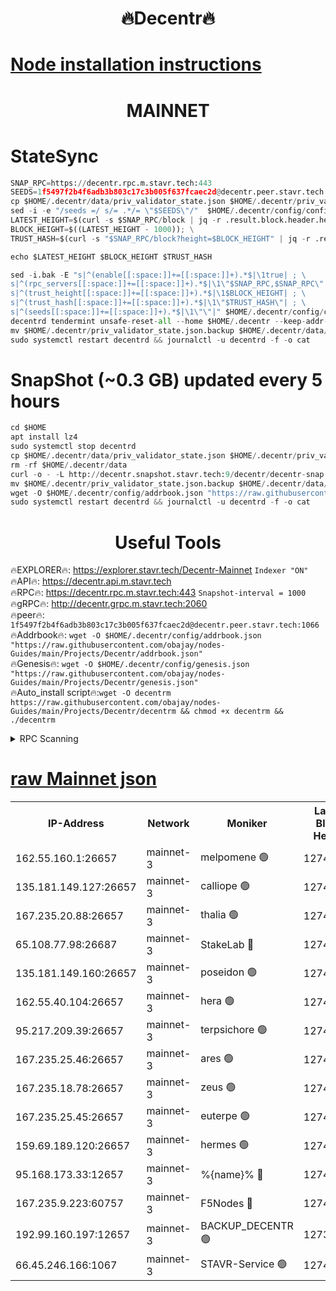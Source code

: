 <h1 align="center"> 🔥Decentr🔥</h1>

[Node installation instructions](https://github.com/obajay/nodes-Guides/tree/main/Projects/Decentr)
=
<h1 align="center"> MAINNET</h1>

# StateSync
```python
SNAP_RPC=https://decentr.rpc.m.stavr.tech:443
SEEDS=1f5497f2b4f6adb3b803c17c3b005f637fcaec2d@decentr.peer.stavr.tech:1066
cp $HOME/.decentr/data/priv_validator_state.json $HOME/.decentr/priv_validator_state.json.backup
sed -i -e "/seeds =/ s/= .*/= \"$SEEDS\"/"  $HOME/.decentr/config/config.toml
LATEST_HEIGHT=$(curl -s $SNAP_RPC/block | jq -r .result.block.header.height); \
BLOCK_HEIGHT=$((LATEST_HEIGHT - 1000)); \
TRUST_HASH=$(curl -s "$SNAP_RPC/block?height=$BLOCK_HEIGHT" | jq -r .result.block_id.hash)

echo $LATEST_HEIGHT $BLOCK_HEIGHT $TRUST_HASH

sed -i.bak -E "s|^(enable[[:space:]]+=[[:space:]]+).*$|\1true| ; \
s|^(rpc_servers[[:space:]]+=[[:space:]]+).*$|\1\"$SNAP_RPC,$SNAP_RPC\"| ; \
s|^(trust_height[[:space:]]+=[[:space:]]+).*$|\1$BLOCK_HEIGHT| ; \
s|^(trust_hash[[:space:]]+=[[:space:]]+).*$|\1\"$TRUST_HASH\"| ; \
s|^(seeds[[:space:]]+=[[:space:]]+).*$|\1\"\"|" $HOME/.decentr/config/config.toml
decentrd tendermint unsafe-reset-all --home $HOME/.decentr --keep-addr-book
mv $HOME/.decentr/priv_validator_state.json.backup $HOME/.decentr/data/priv_validator_state.json
sudo systemctl restart decentrd && journalctl -u decentrd -f -o cat
```
# SnapShot (~0.3 GB) updated every 5 hours
```python
cd $HOME
apt install lz4
sudo systemctl stop decentrd
cp $HOME/.decentr/data/priv_validator_state.json $HOME/.decentr/priv_validator_state.json.backup
rm -rf $HOME/.decentr/data
curl -o - -L http://decentr.snapshot.stavr.tech:9/decentr/decentr-snap.tar.lz4 | lz4 -c -d - | tar -x -C $HOME/.decentr --strip-components 2
mv $HOME/.decentr/priv_validator_state.json.backup $HOME/.decentr/data/priv_validator_state.json
wget -O $HOME/.decentr/config/addrbook.json "https://raw.githubusercontent.com/obajay/nodes-Guides/main/Projects/Decentr/addrbook.json"
sudo systemctl restart decentrd && journalctl -u decentrd -f -o cat
```

 <h1 align="center"> Useful Tools</h1>

🔥EXPLORER🔥:     https://explorer.stavr.tech/Decentr-Mainnet        `Indexer "ON"` \
🔥API🔥:          https://decentr.api.m.stavr.tech \
🔥RPC🔥:          https://decentr.rpc.m.stavr.tech:443              `Snapshot-interval = 1000` \
🔥gRPC🔥:         http://decentr.grpc.m.stavr.tech:2060 \
🔥peer🔥:         `1f5497f2b4f6adb3b803c17c3b005f637fcaec2d@decentr.peer.stavr.tech:1066` \
🔥Addrbook🔥:  `wget -O $HOME/.decentr/config/addrbook.json "https://raw.githubusercontent.com/obajay/nodes-Guides/main/Projects/Decentr/addrbook.json"` \
🔥Genesis🔥:  `wget -O $HOME/.decentr/config/genesis.json "https://raw.githubusercontent.com/obajay/nodes-Guides/main/Projects/Decentr/genesis.json"` \
🔥Auto_install script🔥:`wget -O decentrm https://raw.githubusercontent.com/obajay/nodes-Guides/main/Projects/Decentr/decentrm && chmod +x decentrm && ./decentrm`

<details>
<summary>RPC Scanning</summary>

<h2 align="center"> We scan nodes in real time every 4 hours. And we provide the final result of RPC endpoints.
We cannot influence the operation of these nodes in any way. </h2>


```python
If Voting Power is higher than 0 --> then the Node is a validator of the network and may be subject to attack and be a potential threat to the chain.
```
```python
We marked such validators with a red symbol
```

</details>

[raw Mainnet json](https://rpc-check.decentrm.stavr.tech/decentrm/rpc-decentrm-result.json)
=



<table><tr><th>IP-Address</th><th>Network</th><th>Moniker</th><th>Latest Block Height</th><th>Earliest Block Height</th><th>Catching Up</th><th>Tx Index</th><th>Voting Power</th><th>Scan Time</th></tr><tr><td>162.55.160.1:26657</td><td>mainnet-3</td><td>melpomene 🟢</td><td>12743815</td><td>1688950</td><td>False</td><td>on</td><td>0</td><td>2024-02-04T23:26:46.853683993UTC</td></tr><tr><td>135.181.149.127:26657</td><td>mainnet-3</td><td>calliope 🟢</td><td>12743816</td><td>1688950</td><td>False</td><td>on</td><td>0</td><td>2024-02-04T23:26:50.071771479UTC</td></tr><tr><td>167.235.20.88:26657</td><td>mainnet-3</td><td>thalia 🟢</td><td>12743817</td><td>1688950</td><td>False</td><td>on</td><td>0</td><td>2024-02-04T23:26:55.965737648UTC</td></tr><tr><td>65.108.77.98:26687</td><td>mainnet-3</td><td>StakeLab 🔴</td><td>12743817</td><td>1688950</td><td>False</td><td>on</td><td>5658381</td><td>2024-02-04T23:26:56.398082425UTC</td></tr><tr><td>135.181.149.160:26657</td><td>mainnet-3</td><td>poseidon 🟢</td><td>12743818</td><td>1688950</td><td>False</td><td>on</td><td>0</td><td>2024-02-04T23:27:01.265828433UTC</td></tr><tr><td>162.55.40.104:26657</td><td>mainnet-3</td><td>hera 🟢</td><td>12743818</td><td>1688950</td><td>False</td><td>on</td><td>0</td><td>2024-02-04T23:27:03.705532578UTC</td></tr><tr><td>95.217.209.39:26657</td><td>mainnet-3</td><td>terpsichore 🟢</td><td>12743819</td><td>1688950</td><td>False</td><td>on</td><td>0</td><td>2024-02-04T23:27:10.250331546UTC</td></tr><tr><td>167.235.25.46:26657</td><td>mainnet-3</td><td>ares 🟢</td><td>12743820</td><td>1688950</td><td>False</td><td>on</td><td>0</td><td>2024-02-04T23:27:12.541084928UTC</td></tr><tr><td>167.235.18.78:26657</td><td>mainnet-3</td><td>zeus 🟢</td><td>12743820</td><td>1688950</td><td>False</td><td>on</td><td>0</td><td>2024-02-04T23:27:14.923146518UTC</td></tr><tr><td>167.235.25.45:26657</td><td>mainnet-3</td><td>euterpe 🟢</td><td>12743820</td><td>1688950</td><td>False</td><td>on</td><td>0</td><td>2024-02-04T23:27:15.187258572UTC</td></tr><tr><td>159.69.189.120:26657</td><td>mainnet-3</td><td>hermes 🟢</td><td>12743821</td><td>1688950</td><td>False</td><td>on</td><td>0</td><td>2024-02-04T23:27:17.566508803UTC</td></tr><tr><td>95.168.173.33:12657</td><td>mainnet-3</td><td>%{name}% 🔴</td><td>12743816</td><td>8964001</td><td>False</td><td>on</td><td>4263142</td><td>2024-02-04T23:26:51.336110393UTC</td></tr><tr><td>167.235.9.223:60757</td><td>mainnet-3</td><td>F5Nodes 🔴</td><td>12743816</td><td>12380001</td><td>False</td><td>off</td><td>562</td><td>2024-02-04T23:26:51.595989872UTC</td></tr><tr><td>192.99.160.197:12657</td><td>mainnet-3</td><td>BACKUP_DECENTR 🟢</td><td>12737001</td><td>12737001</td><td>False</td><td>off</td><td>0</td><td>2024-02-04T23:26:47.638854418UTC</td></tr><tr><td>66.45.246.166:1067</td><td>mainnet-3</td><td>STAVR-Service 🟢</td><td>12743816</td><td>12742001</td><td>False</td><td>on</td><td>0</td><td>2024-02-04T23:26:50.778701033UTC</td></tr></table>
